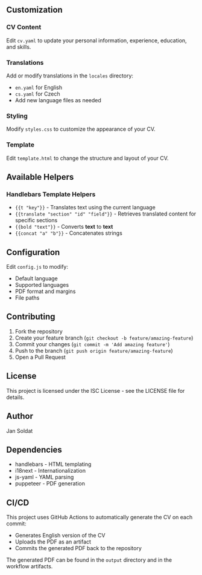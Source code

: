 ## Customization

### CV Content
Edit `cv.yaml` to update your personal information, experience, education, and skills.

### Translations
Add or modify translations in the `locales` directory:
- `en.yaml` for English
- `cs.yaml` for Czech
- Add new language files as needed

### Styling
Modify `styles.css` to customize the appearance of your CV.

### Template
Edit `template.html` to change the structure and layout of your CV.

## Available Helpers

### Handlebars Template Helpers

- `{{t "key"}}` - Translates text using the current language
- `{{translate "section" "id" "field"}}` - Retrieves translated content for specific sections
- `{{bold "text"}}` - Converts **text** to <strong>text</strong>
- `{{concat "a" "b"}}` - Concatenates strings

## Configuration

Edit `config.js` to modify:
- Default language
- Supported languages
- PDF format and margins
- File paths

## Contributing

1. Fork the repository
2. Create your feature branch (`git checkout -b feature/amazing-feature`)
3. Commit your changes (`git commit -m 'Add amazing feature'`)
4. Push to the branch (`git push origin feature/amazing-feature`)
5. Open a Pull Request

## License

This project is licensed under the ISC License - see the LICENSE file for details.

## Author

Jan Soldat

## Dependencies

- handlebars - HTML templating
- i18next - Internationalization
- js-yaml - YAML parsing
- puppeteer - PDF generation

## CI/CD

This project uses GitHub Actions to automatically generate the CV on each commit:

- Generates English version of the CV
- Uploads the PDF as an artifact
- Commits the generated PDF back to the repository

The generated PDF can be found in the `output` directory and in the workflow artifacts.
